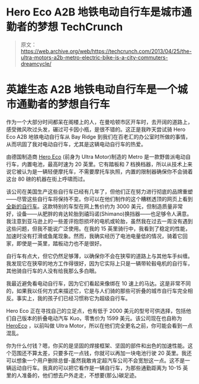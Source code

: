 # Hero Eco A2B 地铁电动自行车是城市通勤者的梦想 TechCrunch

> 原文：<https://web.archive.org/web/https://techcrunch.com/2013/04/25/the-ultra-motors-a2b-metro-electric-bike-is-a-city-commuters-dreamcycle/>

# 英雄生态 A2B 地铁电动自行车是一个城市通勤者的梦想自行车

作为一个大部分时间都呆在阁楼上的人，在曼哈顿市区开车时，去开阔的道路上，感受微风吹过头发，碾过可卡因小瓶，是很不错的。这正是我昨天尝试骑 Hero Eco A2B 地铁电动自行车从 Bay Ridge 到我们在百老汇的办公室时所做的事情，从而巩固了我对电动自行车，尤其是这辆电动自行车的热爱。

由德国制造商 [Hero Eco](https://web.archive.org/web/20221005183224/http://www.heroeco.com/) (前身为 Ultra Motor)制造的 Metro 是一款野兽派电动自行车，内置电池，最高时速为 20 英里。它有踏板和 7 档换档器，所以从技术上来说它被认为是一辆轻便摩托车，不需要摩托车执照，内置的限制器确保你不会骑着这台 80 磅的机器在街上呼啸而过。

该公司在美国生产这些自行车已经有几年了，但他们正在努力进行彻底的品牌重塑——尽管这些自行车将保持不变。你可以在他们制作的这个糟糕透顶的网页上看到[全新的自行车](https://web.archive.org/web/20221005183224/http://www.wearea2b.com/us/collection/shima)。这款特别的车型在网上售价约为 3000 美元，但制造质量非常好，设备——从肥胖的肯达轮胎到禧玛诺(Shimano)换挡器——也足够令人满意。我注意到亚马逊上的一些差评抱怨损坏的电机或轮胎，虽然我在过去一周没有遇到这些问题，但我不能说广泛使用。在我的 15 英里骑行中，我看到了稳定的性能，加速时没有打滑或鱼尾现象。然而，我确实经历了电池电量低的情况，骑着它回家，即使是一英里，踏板动力也不是很好。

自行车有点大，但它仍然足够薄，以确保你不会在狭窄的道路上与其他车手纠缠。我发现它在狭窄的地方工作得很好，因为它实际上只是一辆带轮毂电机的自行车，其他骑自行车的人没有给我那么多白眼。

我最近避免看电动自行车，因为它们看起来像绑在 10 速上的马达。这是非常不同的，如果我以任何方式来描述它，它是与人们骑的那些可折叠的城市自行车完全相反。事实上，我的孩子们已经习惯称它为超级自行车。

Hero Eco 正在寻找自己的立足点，也有低于 2000 美元的型号可供选择，包括他们自己版本的折叠电动汽车 Kuo，零售价为 1599 美元。该公司现在也自称为 [HeroEco](https://web.archive.org/web/20221005183224/http://www.heroeco.com/) ，以前叫做 Ultra Motor，所以在他们完全更名之前，你可能会看到一点混乱。

你为什么付钱？嗯，你买的是坚固的焊接框架、坚固的部件和出色的加速性能。这个范围还不算太差，只要多花一点钱，你就可以再加一块电池行驶 20 英里。我还可以想象一个用户删除总督-虽然我敢肯定超汽车公司不会宽恕这一点。这不是一辆运动自行车。我真的可以把它看作是一辆自行车，为那些通勤距离为 10-15 英里的人准备的，他们想去户外走走，不想要(那么)碳足迹。